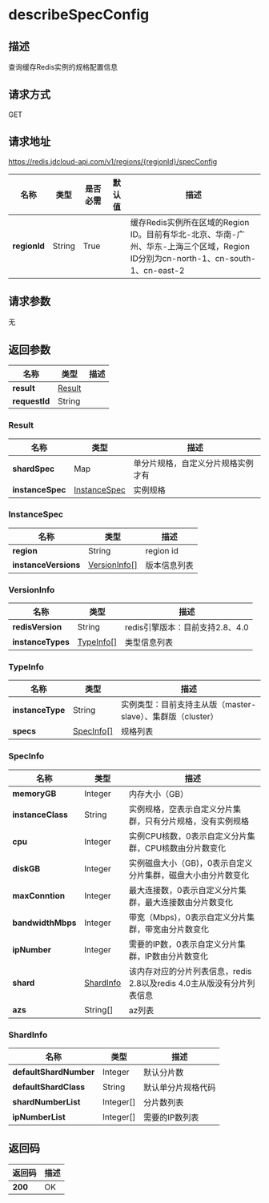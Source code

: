 # describeSpecConfig


## 描述
查询缓存Redis实例的规格配置信息

## 请求方式
GET

## 请求地址
https://redis.jdcloud-api.com/v1/regions/{regionId}/specConfig

|名称|类型|是否必需|默认值|描述|
|---|---|---|---|---|
|**regionId**|String|True| |缓存Redis实例所在区域的Region ID。目前有华北-北京、华南-广州、华东-上海三个区域，Region ID分别为cn-north-1、cn-south-1、cn-east-2|

## 请求参数
无


## 返回参数
|名称|类型|描述|
|---|---|---|
|**result**|[Result](describespecconfig#result)| |
|**requestId**|String| |

### <div id="result">Result</div>
|名称|类型|描述|
|---|---|---|
|**shardSpec**|Map|单分片规格，自定义分片规格实例才有|
|**instanceSpec**|[InstanceSpec](describespecconfig#instancespec)|实例规格|
### <div id="instancespec">InstanceSpec</div>
|名称|类型|描述|
|---|---|---|
|**region**|String|region id|
|**instanceVersions**|[VersionInfo[]](describespecconfig#versioninfo)|版本信息列表|
### <div id="versioninfo">VersionInfo</div>
|名称|类型|描述|
|---|---|---|
|**redisVersion**|String|redis引擎版本：目前支持2.8、4.0|
|**instanceTypes**|[TypeInfo[]](describespecconfig#typeinfo)|类型信息列表|
### <div id="typeinfo">TypeInfo</div>
|名称|类型|描述|
|---|---|---|
|**instanceType**|String|实例类型：目前支持主从版（master-slave）、集群版（cluster）|
|**specs**|[SpecInfo[]](describespecconfig#specinfo)|规格列表|
### <div id="specinfo">SpecInfo</div>
|名称|类型|描述|
|---|---|---|
|**memoryGB**|Integer|内存大小（GB）|
|**instanceClass**|String|实例规格，空表示自定义分片集群，只有分片规格，没有实例规格|
|**cpu**|Integer|实例CPU核数，0表示自定义分片集群，CPU核数由分片数变化|
|**diskGB**|Integer|实例磁盘大小（GB)，0表示自定义分片集群，磁盘大小由分片数变化|
|**maxConntion**|Integer|最大连接数，0表示自定义分片集群，最大连接数由分片数变化|
|**bandwidthMbps**|Integer|带宽（Mbps)，0表示自定义分片集群，带宽由分片数变化|
|**ipNumber**|Integer|需要的IP数，0表示自定义分片集群，IP数由分片数变化|
|**shard**|[ShardInfo](describespecconfig#shardinfo)|该内存对应的分片列表信息，redis 2.8以及redis 4.0主从版没有分片列表信息|
|**azs**|String[]|az列表|
### <div id="shardinfo">ShardInfo</div>
|名称|类型|描述|
|---|---|---|
|**defaultShardNumber**|Integer|默认分片数|
|**defaultShardClass**|String|默认单分片规格代码|
|**shardNumberList**|Integer[]|分片数列表|
|**ipNumberList**|Integer[]|需要的IP数列表|

## 返回码
|返回码|描述|
|---|---|
|**200**|OK|
